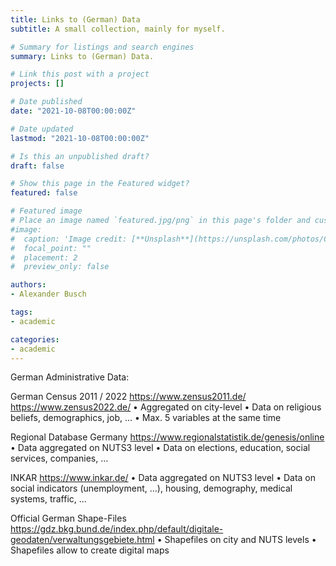 ```yaml
---
title: Links to (German) Data
subtitle: A small collection, mainly for myself. 

# Summary for listings and search engines
summary: Links to (German) Data. 

# Link this post with a project
projects: []

# Date published
date: "2021-10-08T00:00:00Z"

# Date updated
lastmod: "2021-10-08T00:00:00Z"

# Is this an unpublished draft?
draft: false

# Show this page in the Featured widget?
featured: false

# Featured image
# Place an image named `featured.jpg/png` in this page's folder and customize its options here.
#image:
#  caption: 'Image credit: [**Unsplash**](https://unsplash.com/photos/CpkOjOcXdUY)'
#  focal_point: ""
#  placement: 2
#  preview_only: false

authors:
- Alexander Busch

tags:
- academic

categories:
- academic
---
```


German Administrative Data: 

German Census 2011 / 2022
https://www.zensus2011.de/
https://www.zensus2022.de/
• Aggregated on city-level 
• Data on religious beliefs, demographics, job, ...
• Max. 5 variables at the same time

Regional Database Germany
https://www.regionalstatistik.de/genesis/online
• Data aggregated on NUTS3 level 
• Data on elections, education, social services, companies, ...

INKAR 
https://www.inkar.de/
• Data aggregated on NUTS3 level
• Data on social indicators (unemployment, ...), housing, demography, medical systems, traffic, ...


Official German Shape-Files
https://gdz.bkg.bund.de/index.php/default/digitale-geodaten/verwaltungsgebiete.html
• Shapefiles on city and NUTS levels
• Shapefiles allow to create digital maps



